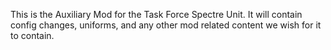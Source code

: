 This is the Auxiliary Mod for the Task Force Spectre Unit. It will contain config changes, uniforms, and any other mod related content we wish for it to contain.

